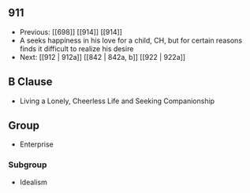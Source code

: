 ## 911
- Previous: [[698]] [[914]] [[914]] 
- A seeks happiness in his love for a child, CH, but for certain reasons finds it difficult to realize his desire
- Next: [[912 | 912a]] [[842 | 842a, b]] [[922 | 922a]] 

## B Clause
- Living a Lonely, Cheerless Life and Seeking Companionship

## Group
- Enterprise

### Subgroup
- Idealism

